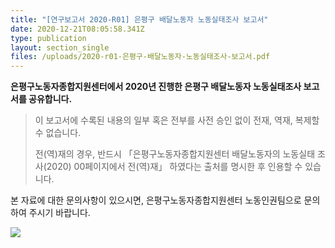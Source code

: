 ```yaml
---
title: "[연구보고서 2020-R01] 은평구 배달노동자 노동실태조사 보고서"
date: 2020-12-21T08:05:58.341Z
type: publication
layout: section_single
files: /uploads/2020-r01-은평구-배달노동자-노동실태조사-보고서.pdf
---
```

**은평구노동자종합지원센터에서 2020년 진행한 은평구 배달노동자 노동실태조사 보고서를 공유합니다.**

> 이 보고서에 수록된 내용의 일부 혹은 전부를 사전 승인 없이 전재, 역재, 복제할 수 없습니다. 
>
> 전(역)재의 경우, 반드시 「은평구노동자종합지원센터 배달노동자의 노동실태 조사(2020) 00페이지에서 전(역)재」 하였다는 출처를 명시한 후 인용할 수 있습니다.

본 자료에 대한 문의사항이 있으시면, 은평구노동자종합지원센터 노동인권팀으로 문의하여 주시기 바랍니다.

![ ](/uploads/2020-r01.png " ")
